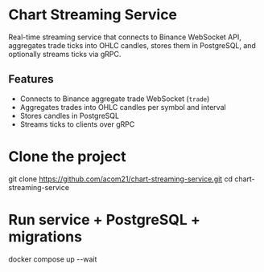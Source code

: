 #  Chart Streaming Service

Real-time streaming service that connects to Binance WebSocket API, aggregates trade ticks into OHLC candles, stores them in PostgreSQL, and optionally streams ticks via gRPC.

##  Features

- Connects to Binance aggregate trade WebSocket (`trade`)
- Aggregates trades into OHLC candles per symbol and interval
- Stores candles in PostgreSQL 
- Streams ticks to clients over gRPC

# Clone the project
git clone https://github.com/acom21/chart-streaming-service.git
cd chart-streaming-service

# Run service + PostgreSQL + migrations
docker compose up --wait
